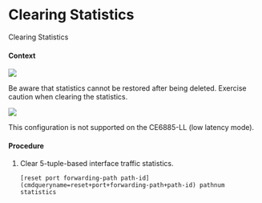 Clearing Statistics
===================

Clearing Statistics

#### Context

![](public_sys-resources/notice_3.0-en-us.png) 

Be aware that statistics cannot be restored after being deleted. Exercise caution when clearing the statistics.


![](public_sys-resources/note_3.0-en-us.png) 

This configuration is not supported on the CE6885-LL (low latency mode).



#### Procedure

1. Clear 5-tuple-based interface traffic statistics.
   
   
   ```
   [reset port forwarding-path path-id](cmdqueryname=reset+port+forwarding-path+path-id) pathnum statistics
   ```